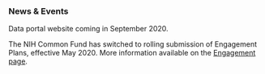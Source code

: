 ### News & Events
<p>Data portal website coming in September 2020.</p>
<p>The NIH Common Fund has switched to rolling submission of Engagement Plans, effective May 2020. More information available on the <a href="https://www.nih-cfde.org/engagement/">Engagement page</a>.</p>
